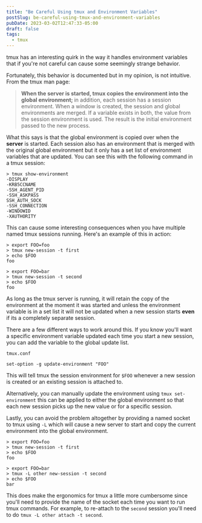 ```yaml
---
title: "Be Careful Using tmux and Environment Variables"
postSlug: be-careful-using-tmux-and-environment-variables
pubDate: 2023-03-02T12:47:33-05:00
draft: false
tags:
  - tmux
---
```


tmux has an interesting quirk in the way it handles environment variables that if you're not careful can cause some seemingly strange behavior.

Fortunately, this behavior is documented but in my opinion, is not intuitive. From the tmux man page:

> <strong class="text-accent"> When the server is started, tmux copies the environment into the
> global environment; </strong> in addition, each session has a session
> environment. When a window is created, the session and global
> environments are merged. If a variable exists in both, the value
> from the session environment is used. The result is the initial
> environment passed to the new process.

What this says is that the global environment is copied over when the **server** is
started. Each session also has an environment that is merged with the original
global environment but it only has a set list of environment variables that are
updated. You can see this with the following command in a tmux session:

```console
> tmux show-environment
-DISPLAY
-KRB5CCNAME
-SSH_AGENT_PID
-SSH_ASKPASS
SSH_AUTH_SOCK
-SSH_CONNECTION
-WINDOWID
-XAUTHORITY
```

This can cause some interesting consequences when you have multiple named tmux sessions running. Here's an example of
this in action:

```console
> export FOO=foo
> tmux new-session -t first
> echo $FOO
foo

> export FOO=bar
> tmux new-session -t second
> echo $FOO
foo
```

As long as the tmux server is running, it will retain the copy of the environment at the moment it was started and
unless the environment variable is in a set list it will not be updated when a new session starts __even__ if its a
completely separate session.

There are a few different ways to work around this. If you know you'll want a specific environment variable updated each
time you start a new session, you can add the variable to the global update list.

```file
tmux.conf

set-option -g update-environment "FOO"
```

This will tell tmux the session environment for `$FOO` whenever a new session is created or an existing session is
attached to.

Alternatively, you can manually update the environment using `tmux set-environment` this can be applied to either the
global environment so that each new session picks up the new value or for a specific session.

Lastly, you can avoid the problem altogether by providing a named socket to tmux using `-L` which will cause a new server to start
and copy the current environment into the global environment.

```console
> export FOO=foo
> tmux new-session -t first
> echo $FOO
foo

> export FOO=bar
> tmux -L other new-session -t second
> echo $FOO
bar
```

This does make the ergonomics for tmux a little more cumbersome since you'll need to provide the name of the socket
each time you want to run tmux commands. For example, to re-attach to the `second` session you'll need to do `tmux -L
other attach -t second`.
